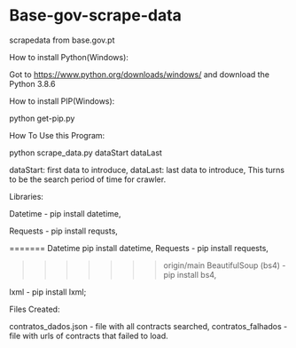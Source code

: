 # Base-gov-scrape-data
scrapedata from base.gov.pt

How to install Python(Windows):

Got to https://www.python.org/downloads/windows/ and download the Python 3.8.6

How to install PIP(Windows): 

python get-pip.py

How To Use this Program: 

python scrape_data.py dataStart dataLast

dataStart: first data to introduce,
dataLast: last data to introduce,
This turns to be the search period of time for crawler.

Libraries:


Datetime - pip install datetime,

Requests - pip install requsts,

=======
Datetime pip install datetime,
Requests - pip install requests,
>>>>>>> origin/main
BeautifulSoup (bs4) - pip install bs4,

lxml - pip install lxml;

Files Created:

contratos_dados.json - file with all contracts searched,
contratos_falhados - file with urls of contracts that failed to load.